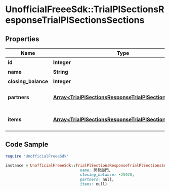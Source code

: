 # UnofficialFreeeSdk::TrialPlSectionsResponseTrialPlSectionsSections

## Properties

Name | Type | Description | Notes
------------ | ------------- | ------------- | -------------
**id** | **Integer** | 部門ID | 
**name** | **String** | 部門名 | [optional] 
**closing_balance** | **Integer** | 期末残高 | [optional] 
**partners** | [**Array&lt;TrialPlSectionsResponseTrialPlSectionsPartners&gt;**](TrialPlSectionsResponseTrialPlSectionsPartners.md) | breakdown_display_type:partner, account_item_display_type:account_item指定時のみ含まれる | [optional] 
**items** | [**Array&lt;TrialPlSectionsResponseTrialPlSectionsItems&gt;**](TrialPlSectionsResponseTrialPlSectionsItems.md) | breakdown_display_type:item, account_item_display_type:account_item指定時のみ含まれる | [optional] 

## Code Sample

```ruby
require 'UnofficialFreeeSdk'

instance = UnofficialFreeeSdk::TrialPlSectionsResponseTrialPlSectionsSections.new(id: 1,
                                 name: 開発部門,
                                 closing_balance: -25920,
                                 partners: null,
                                 items: null)
```


